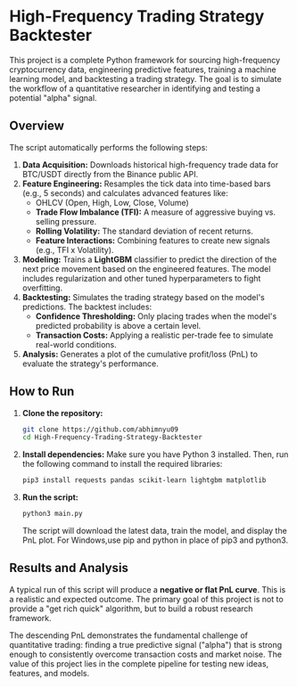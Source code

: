 # High-Frequency Trading Strategy Backtester

This project is a complete Python framework for sourcing high-frequency cryptocurrency data, engineering predictive features, training a machine learning model, and backtesting a trading strategy. The goal is to simulate the workflow of a quantitative researcher in identifying and testing a potential "alpha" signal.

## Overview

The script automatically performs the following steps:
1.  **Data Acquisition:** Downloads historical high-frequency trade data for BTC/USDT directly from the Binance public API.
2.  **Feature Engineering:** Resamples the tick data into time-based bars (e.g., 5 seconds) and calculates advanced features like:
    * OHLCV (Open, High, Low, Close, Volume)
    * **Trade Flow Imbalance (TFI):** A measure of aggressive buying vs. selling pressure.
    * **Rolling Volatility:** The standard deviation of recent returns.
    * **Feature Interactions:** Combining features to create new signals (e.g., TFI x Volatility).
3.  **Modeling:** Trains a **LightGBM** classifier to predict the direction of the next price movement based on the engineered features. The model includes regularization and other tuned hyperparameters to fight overfitting.
4.  **Backtesting:** Simulates the trading strategy based on the model's predictions. The backtest includes:
    * **Confidence Thresholding:** Only placing trades when the model's predicted probability is above a certain level.
    * **Transaction Costs:** Applying a realistic per-trade fee to simulate real-world conditions.
5.  **Analysis:** Generates a plot of the cumulative profit/loss (PnL) to evaluate the strategy's performance.

## How to Run

1.  **Clone the repository:**
    ```bash
    git clone https://github.com/abhimnyu09
    cd High-Frequency-Trading-Strategy-Backtester
    ```

2.  **Install dependencies:**
    Make sure you have Python 3 installed. Then, run the following command to install the required libraries:
    ```bash
    pip3 install requests pandas scikit-learn lightgbm matplotlib
    ```

3.  **Run the script:**
    ```bash
    python3 main.py
    ```
    The script will download the latest data, train the model, and display the PnL plot.
    For Windows,use pip and python in place of pip3 and python3.

## Results and Analysis

A typical run of this script will produce a **negative or flat PnL curve**. This is a realistic and expected outcome. The primary goal of this project is not to provide a "get rich quick" algorithm, but to build a robust research framework.

The descending PnL demonstrates the fundamental challenge of quantitative trading: finding a true predictive signal ("alpha") that is strong enough to consistently overcome transaction costs and market noise. The value of this project lies in the complete pipeline for testing new ideas, features, and models.
